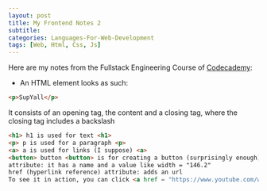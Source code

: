 ```yaml
---
layout: post
title: My Frontend Notes 2
subtitle: 
categories: Languages-For-Web-Development
tags: [Web, Html, Css, Js]
---
```


Here are my notes from the Fullstack Engineering Course of [Codecademy](https://www.codecademy.com/):

- An HTML element looks as such:

```HTML
<p>SupYall</p>
```

It consists of an opening tag, the content and a closing tag, where the closing tag includes a backslash

```HTML
<h1> h1 is used for text <h1>
<p> p is used for a paragraph <p>
<a> a is used for links (I suppose) <a>
<button> button <button> is for creating a button (surprisingly enough)
attribute: it has a name and a value like width = "146.2"
href (hyperlink reference) attribute: adds an url
To see it in action, you can click <a href = "https://www.youtube.com/watch?v=jr8J6oYSI_U">here</a> to check out if it works
```


